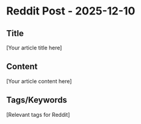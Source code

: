 # Reddit Post - 2025-12-10

## Title
[Your article title here]

## Content
[Your article content here]

## Tags/Keywords
[Relevant tags for Reddit]
